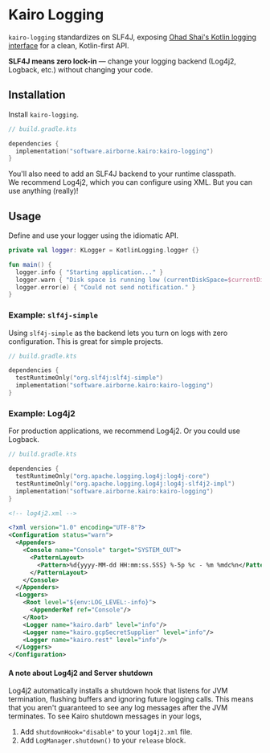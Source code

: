 # Kairo Logging

`kairo-logging` standardizes on SLF4J,
exposing [Ohad Shai's Kotlin logging interface](https://github.com/oshai/kotlin-logging)
for a clean, Kotlin-first API.

**SLF4J means zero lock-in** — change your logging backend (Log4j2, Logback, etc.)
without changing your code.

## Installation

Install `kairo-logging`.

```kotlin
// build.gradle.kts

dependencies {
  implementation("software.airborne.kairo:kairo-logging")
}
```

You'll also need to add an SLF4J backend to your runtime classpath.\
We recommend Log4j2, which you can configure using XML.
But you can use anything (really)!

## Usage

Define and use your logger using the idiomatic API.

```kotlin
private val logger: KLogger = KotlinLogging.logger {}

fun main() {
  logger.info { "Starting application..." }
  logger.warn { "Disk space is running low (currentDiskSpace=$currentDiskSpace)." }
  logger.error(e) { "Could not send notification." }
}
```

### Example: `slf4j-simple`

Using `slf4j-simple` as the backend lets you turn on logs with zero configuration.
This is great for simple projects.

```kotlin
// build.gradle.kts

dependencies {
  testRuntimeOnly("org.slf4j:slf4j-simple")
  implementation("software.airborne.kairo:kairo-logging")
}
```

### Example: Log4j2

For production applications, we recommend Log4j2.
Or you could use Logback.

```kotlin
// build.gradle.kts

dependencies {
  testRuntimeOnly("org.apache.logging.log4j:log4j-core")
  testRuntimeOnly("org.apache.logging.log4j:log4j-slf4j2-impl")
  implementation("software.airborne.kairo:kairo-logging")
}
```

```xml
<!-- log4j2.xml -->

<?xml version="1.0" encoding="UTF-8"?>
<Configuration status="warn">
  <Appenders>
    <Console name="Console" target="SYSTEM_OUT">
      <PatternLayout>
        <Pattern>%d{yyyy-MM-dd HH:mm:ss.SSS} %-5p %c - %m %mdc%n</Pattern>
      </PatternLayout>
    </Console>
  </Appenders>
  <Loggers>
    <Root level="${env:LOG_LEVEL:-info}">
      <AppenderRef ref="Console"/>
    </Root>
    <Logger name="kairo.darb" level="info"/>
    <Logger name="kairo.gcpSecretSupplier" level="info"/>
    <Logger name="kairo.rest" level="info"/>
  </Loggers>
</Configuration>
```

#### A note about Log4j2 and Server shutdown

Log4j2 automatically installs a shutdown hook that listens for JVM termination,
flushing buffers and ignoring future logging calls.
This means that you aren't guaranteed to see any log messages after the JVM terminates.
To see Kairo shutdown messages in your logs,

1. Add `shutdownHook="disable"` to your `log4j2.xml` file.
2. Add `LogManager.shutdown()` to your `release` block.
